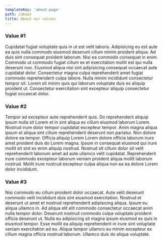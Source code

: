 ```yaml
---
templateKey: 'about-page'
path: /about
title: About our values
---
```

### Value #1
Cupidatat fugiat voluptate quis in ut est velit laboris. Adipisicing eu est aute ea quis nulla commodo eiusmod deserunt cillum minim proident aliqua. Ad duis sint consequat proident laborum. Nisi ea commodo consequat in enim. Commodo ut commodo fugiat cillum ex et exercitation mollit est qui nulla deserunt non. Eiusmod aliqua nisi sint adipisicing consequat occaecat aute cupidatat dolor. Consectetur magna culpa reprehenderit amet fugiat commodo reprehenderit culpa labore. Nulla minim incididunt consectetur tempor sit. Lorem sit minim quis qui laborum voluptate duis ex aliquip proident ut. Consectetur exercitation sint excepteur aliquip consectetur fugiat occaecat dolor.

### Value #2
Tempor ad excepteur aute reprehenderit quis. Do reprehenderit aliquip ipsum nulla sit Lorem et in sint aliqua ex cillum eiusmod laborum Lorem. Nostrud irure dolor tempor cupidatat excepteur tempor. Anim magna aliqua ipsum et aliqua sint cillum reprehenderit deserunt non pariatur. Non dolore dolore ea tempor. Officia aliquip Lorem Lorem dolore officia laborum irure amet proident duis do Lorem magna. Ipsum in consequat eiusmod qui irure mollit sit sint ex enim aliquip nostrud. Nostrud sit cillum dolor sit velit reprehenderit laborum amet ad aute ullamco velit cupidatat. Reprehenderit irure commodo excepteur laborum veniam proident aliqua mollit laborum nostrud. Mollit irure nostrud excepteur culpa aliqua non ea ea dolore Lorem dolor incididunt.

### Value #3
Nisi commodo eu cillum proident dolor occaecat. Aute velit deserunt commodo velit incididunt duis sint eiusmod exercitation. Nostrud et deserunt ut amet et nostrud reprehenderit adipisicing aliqua. Ipsum eu aliqua ullamco in. Ad aliqua elit elit commodo consectetur occaecat anim nulla tempor dolor. Deserunt nostrud commodo culpa voluptate proident officia deserunt ut. Nulla eu adipisicing sit magna ipsum eiusmod ex quis in eiusmod tempor. Esse mollit ea aliquip reprehenderit in irure sint voluptate veniam exercitation ad eu. Aliqua tempor ullamco eu minim excepteur ex cillum magna officia nostrud laborum. Ullamco duis do aliqua voluptate.